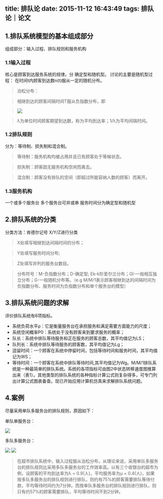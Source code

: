 title: 排队论 
date: 2015-11-12 16:43:49
tags: 排队论｜论文
---
## 1.排队系统模型的基本组成部分
 组成部分：输入过程、排队规则和服务机构
### 1.1输入过程
核心是顾客到达服务系统的规律。分 确定型和随机型。
讨论的主要是随机型过程：
在时间t内顾客到达数n(t)服从一定的随机分布。

> 泊松分布：

> 相继到达的顾客间隔时间T服从负指数分布，即

>![](http://a2.att.hudong.com/87/43/01300000240760122287432035858_s.jpg)

> λ为单位时间顾客期望到达数，称为平均到达率；1/λ为平均间隔时间。

### 1.2排队规则
分为：等待制、损失制和混合制。
>等待制：服务机构均被占用并且已有顾客处于等候状态。

>损失制：顾客因无服务机构空闲而离去。

>混合制：顾客没有排队的空间（即超过所能容纳人数的顾客）而离开。

### 1.3服务机构
一个或多个服务台 多个服务台可并或串 
服务时间分为确定型和随机型
<!-- more -->

## 2.排队系统的分类
分类方法：肯德尔记号 X/Y/Z进行分类
>X处填写相继到达间隔时间的分布；

>Y处填写服务时间分布;

>Z处填写并列的服务台数目。

>分布符号：M-负指数分布；D-确定型; Ek-k阶爱尔兰分布；GI-一般相互独立分布；G-一般随机分布等。（e.g M/M/1表示顾客相继到达的间隔时间为负指数分布、服务时间为负指数分布和单个服务台的模型）

## 3.排队系统问题的求解
评价排队系统有6项指标。

* 系统负荷水平ρ：它是衡量服务台在承担服务和满足需要方面能力的尺度；
* 系统空闲概率P0：系统处于没有顾客来到要求服务的概率；
* 队长：系统中排队等待服务和正在服务的顾客总数，其平均值记为LS；
* 队列长：系统中排队等待服务的顾客数，其平均值记为Lg；
* 逗留时间：一个顾客在系统中停留时间，包括等待时间和服务时间，其平均值记为WS；
* 等待时间：一个顾客在系统中排队等待时间,其平均值记为Wg。M/M/1排队系统是一种最简单的排队系统。系统的各项指标可由图2中状态转移速度图推算出来（表1）。其他类型的排队系统的各种指标计算公式则复杂得多，可专门列出计算公式图表备查。现已开始应用计算机仿真来求解排队系统问题。

## 4.案例
尽量采用单队多服务台的排队规则，原因如下：

单队单服务台：

![](http://wiki.mbalib.com/w/images/math/c/5/f/c5fc883d5d0c66550e613101a46a2c4a.png)

多队多服务台：

![](http://wiki.mbalib.com/w/images/math/8/f/b/8fbaa2080d3cfad22522fbf8478f00ae.png)
![](http://wiki.mbalib.com/w/images/math/d/b/5/db56b99402b094427b1deed5ecde2678.png)

>在超市排队系统中，输入过程服从泊松分布，从理论来说，采用单队多服务台的排队规则比采用多队多服务台的工作效率高。以有三个收银台的超市为例，设顾客的平均到达率为λ = 0.9(人)，平均服务率为μ = 0.4(人)，如果按多队多服务台的排队规则进行排队，则约有75%的顾客需要排队等待付款，平均等待时间约为7分钟。而按单队多服务台的排队规则进行排队，则只有约57%的顾客需要排队，平均等待时间不到2分钟。

